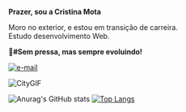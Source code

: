 <strong>Prazer, sou a Cristina Mota</strong>

<p>Moro no exterior, e estou em transição de carreira.<br>
Estudo desenvolvimento Web.

<strong>🎯#Sem pressa, mas sempre evoluindo!</strong></p>

[![e-mail](https://img.shields.io/badge/Gmail-D14836?style=for-the-badge&logo=gmail&logoColor=white)](gmail.com/cm.crismota.com)

![CityGIF](https://user-images.githubusercontent.com/110698111/187954134-c0d03c2d-6fec-498e-9998-16b873d644e6.gif)

<span>![Anurag's GitHub stats](https://github-readme-stats.vercel.app/api?username=cristina-mota&show_icons=true&theme=radical)
[![Top Langs](https://github-readme-stats.vercel.app/api/top-langs/?username=cristina-mota&layout=compact&theme=radical)](https://github.com/anuraghazra/github-readme-stats)</span>
















             




          
          


